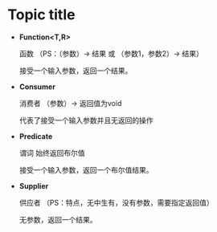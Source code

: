 # Topic title

* **Function<T,R>**

  函数 （PS：（参数）-> 结果 或 （参数1，参数2）-> 结果）

  接受一个输入参数，返回一个结果。

* **Consumer<T>**

  消费者   （参数）-> 返回值为void  

  代表了接受一个输入参数并且无返回的操作

* **Predicate<T>**

  谓词  始终返回布尔值

  接受一个输入参数，返回一个布尔值结果。

* **Supplier<T>**

  供应者 （PS：特点，无中生有，没有参数，需要指定返回值）

  无参数，返回一个结果。

  

